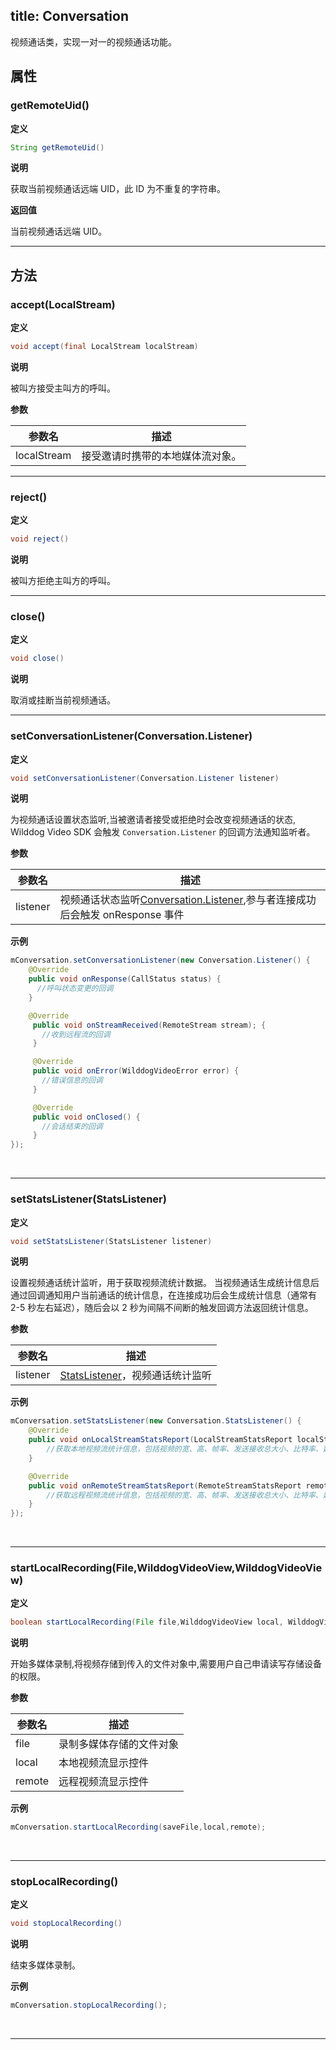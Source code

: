 title: Conversation
-------------------

视频通话类，实现一对一的视频通话功能。

## 属性

### getRemoteUid()

**定义**   

```java
String getRemoteUid()
```

**说明**

获取当前视频通话远端 UID，此 ID 为不重复的字符串。


**返回值**

当前视频通话远端 UID。

---



## 方法

### accept(LocalStream)

**定义**   

```java
void accept(final LocalStream localStream)
```

**说明**

被叫方接受主叫方的呼叫。

**参数**

| 参数名 | 描述 |
|---|---|
|localStream|接受邀请时携带的本地媒体流对象。|

---

### reject()

**定义**   

```java
void reject()
```

**说明**

被叫方拒绝主叫方的呼叫。


---

### close()

**定义**   

```java
void close() 
```

**说明**

取消或挂断当前视频通话。


---

### setConversationListener(Conversation.Listener)

**定义**   

```java
void setConversationListener(Conversation.Listener listener)
```

**说明**

为视频通话设置状态监听,当被邀请者接受或拒绝时会改变视频通话的状态, Wilddog Video SDK 会触发 `Conversation.Listener` 的回调方法通知监听者。

**参数**

| 参数名 | 描述 |
|---|---|
|listener|视频通话状态监听[Conversation.Listener](/conversation/Android/api/conversation-listener.html),参与者连接成功后会触发 onResponse 事件|


**示例**

```java
mConversation.setConversationListener(new Conversation.Listener() {
    @Override
    public void onResponse(CallStatus status) {
      //呼叫状态变更的回调                 
    }

    @Override
     public void onStreamReceived(RemoteStream stream); {
       //收到远程流的回调
     }

     @Override
     public void onError(WilddogVideoError error) {
       //错误信息的回调
     }

     @Override
     public void onClosed() {
       //会话结束的回调
     }
});
```

</br>

---
### setStatsListener(StatsListener)

**定义**   

```java
void setStatsListener(StatsListener listener)
```

**说明**

设置视频通话统计监听，用于获取视频流统计数据。
当视频通话生成统计信息后通过回调通知用户当前通话的统计信息，在连接成功后会生成统计信息（通常有 2-5 秒左右延迟），随后会以 2 秒为间隔不间断的触发回调方法返回统计信息。

**参数**

| 参数名 | 描述 |
|---|---|
|listener|[StatsListener](/conversation/Android/api/stats-listener.html)，视频通话统计监听|


**示例**

```java
mConversation.setStatsListener(new Conversation.StatsListener() {
    @Override
    public void onLocalStreamStatsReport(LocalStreamStatsReport localStreamStatsReport) {
        //获取本地视频流统计信息，包括视频的宽、高、帧率、发送接收总大小、比特率、延迟等
    }

    @Override
    public void onRemoteStreamStatsReport(RemoteStreamStatsReport remoteStreamStatsReport) {
        //获取远程视频流统计信息，包括视频的宽、高、帧率、发送接收总大小、比特率、延迟等
    }
});
```

</br>

---

### startLocalRecording(File,WilddogVideoView,WilddogVideoView)

**定义**   

```java
boolean startLocalRecording(File file,WilddogVideoView local, WilddogVideoView remote)
```

**说明**

开始多媒体录制,将视频存储到传入的文件对象中,需要用户自己申请读写存储设备的权限。

**参数**

| 参数名 | 描述 |
|---|---|
|file|录制多媒体存储的文件对象|
|local|本地视频流显示控件|
|remote|远程视频流显示控件|

**示例**

```java
mConversation.startLocalRecording(saveFile,local,remote);
```

</br>

---

### stopLocalRecording()

**定义**   

```java
void stopLocalRecording()
```

**说明**

结束多媒体录制。

**示例**

```java
mConversation.stopLocalRecording();
```

</br>

---
